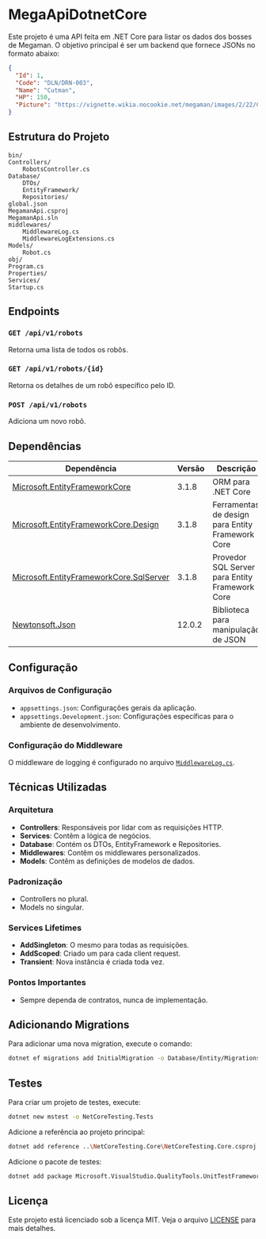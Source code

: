 # MegaApiDotnetCore

Este projeto é uma API feita em .NET Core para listar os dados dos bosses de Megaman. O objetivo principal é ser um backend que fornece JSONs no formato abaixo:

```json
{
  "Id": 1,
  "Code": "DLN/DRN-003",
  "Name": "Cutman",
  "HP": 150,
  "Picture": "https://vignette.wikia.nocookie.net/megaman/images/2/22/Cutman.png"
}
```

## Estrutura do Projeto

```plaintext
bin/
Controllers/
    RobotsController.cs
Database/
    DTOs/
    EntityFramework/
    Repositories/
global.json
MegamanApi.csproj
MegamanApi.sln
middlewares/
    MiddlewareLog.cs
    MiddlewareLogExtensions.cs
Models/
    Robot.cs
obj/
Program.cs
Properties/
Services/
Startup.cs
```

## Endpoints

### `GET /api/v1/robots`

Retorna uma lista de todos os robôs.

### `GET /api/v1/robots/{id}`

Retorna os detalhes de um robô específico pelo ID.

### `POST /api/v1/robots`

Adiciona um novo robô.

## Dependências

| Dependência | Versão | Descrição |
|-------------|--------|-----------|
| [Microsoft.EntityFrameworkCore](https://www.nuget.org/packages/Microsoft.EntityFrameworkCore) | 3.1.8 | ORM para .NET Core |
| [Microsoft.EntityFrameworkCore.Design](https://www.nuget.org/packages/Microsoft.EntityFrameworkCore.Design) | 3.1.8 | Ferramentas de design para Entity Framework Core |
| [Microsoft.EntityFrameworkCore.SqlServer](https://www.nuget.org/packages/Microsoft.EntityFrameworkCore.SqlServer) | 3.1.8 | Provedor SQL Server para Entity Framework Core |
| [Newtonsoft.Json](https://www.nuget.org/packages/Newtonsoft.Json) | 12.0.2 | Biblioteca para manipulação de JSON |

## Configuração

### Arquivos de Configuração

- `appsettings.json`: Configurações gerais da aplicação.
- `appsettings.Development.json`: Configurações específicas para o ambiente de desenvolvimento.

### Configuração do Middleware

O middleware de logging é configurado no arquivo [`MiddlewareLog.cs`](src/middlewares/MiddlewareLog.cs).

## Técnicas Utilizadas

### Arquitetura

- **Controllers**: Responsáveis por lidar com as requisições HTTP.
- **Services**: Contêm a lógica de negócios.
- **Database**: Contém os DTOs, EntityFramework e Repositories.
- **Middlewares**: Contêm os middlewares personalizados.
- **Models**: Contêm as definições de modelos de dados.

### Padronização

- Controllers no plural.
- Models no singular.

### Services Lifetimes

- **AddSingleton**: O mesmo para todas as requisições.
- **AddScoped**: Criado um para cada client request.
- **Transient**: Nova instância é criada toda vez.

### Pontos Importantes

- Sempre dependa de contratos, nunca de implementação.

## Adicionando Migrations

Para adicionar uma nova migration, execute o comando:

```sh
dotnet ef migrations add InitialMigration -o Database/Entity/Migrations
```

## Testes

Para criar um projeto de testes, execute:

```sh
dotnet new mstest -o NetCoreTesting.Tests
```

Adicione a referência ao projeto principal:

```sh
dotnet add reference ..\NetCoreTesting.Core\NetCoreTesting.Core.csproj
```

Adicione o pacote de testes:

```sh
dotnet add package Microsoft.VisualStudio.QualityTools.UnitTestFramework --version 11.0.50727.1
```

## Licença

Este projeto está licenciado sob a licença MIT. Veja o arquivo [LICENSE](LICENSE) para mais detalhes.
